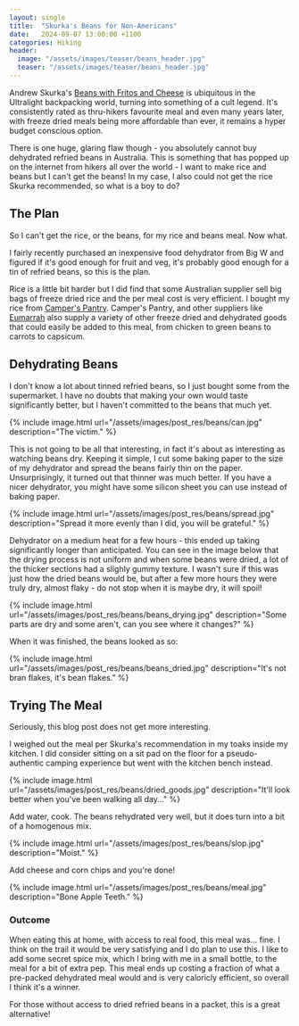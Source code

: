 ```yaml
---
layout: single
title:  "Skurka's Beans for Non-Americans"
date:   2024-09-07 13:00:00 +1100
categories: Hiking
header:
  image: "/assets/images/teaser/beans_header.jpg"
  teaser: "/assets/images/teaser/beans_header.jpg"
---
```


Andrew Skurka's [Beans with Fritos and Cheese](beansrecipe) is ubiquitous in the Ultralight backpacking world, turning into something of a cult legend. It's consistently rated as thru-hikers favourite meal and even many years later, with freeze dried meals being more affordable than ever, it remains a hyper budget conscious option.

There is one huge, glaring flaw though - you absolutely cannot buy dehydrated refried beans in Australia. This is something that has popped up on the internet from hikers all over the world - I want to make rice and beans but I can't get the beans! In my case, I also could not get the rice Skurka recommended, so what is a boy to do?

## The Plan

So I can't get the rice, or the beans, for my rice and beans meal. Now what.

I fairly recently purchased an inexpensive food dehydrator from Big W and figured if it's good enough for fruit and veg, it's probably good enough for a tin of refried beans, so this is the plan.

Rice is a little bit harder but I did find that some Australian supplier sell big bags of freeze dried rice and the per meal cost is very efficient. I bought my rice from [Camper's Pantry](cprice). Camper's Pantry, and other suppliers like [Eumarrah](eumarrah) also supply a variety of other freeze dried and dehydrated goods that could easily be added to this meal, from chicken to green beans to carrots to capsicum.

## Dehydrating Beans
I don't know a lot about tinned refried beans, so I just bought some from the supermarket. I have no doubts that making your own would taste significantly better, but I haven't committed to the beans that much yet.

{% include image.html url="/assets/images/post_res/beans/can.jpg" description="The victim." %}

This is not going to be all that interesting, in fact it's about as interesting as watching beans dry. Keeping it simple, I cut some baking paper to the size of my dehydrator and spread the beans fairly thin on the paper. Unsurprisingly, it turned out that thinner was much better. If you have a nicer dehydrator, you might have some silicon sheet you can use instead of baking paper.

{% include image.html url="/assets/images/post_res/beans/spread.jpg" description="Spread it more evenly than I did, you will be grateful." %}

Dehydrator on a medium heat for a few hours - this ended up taking significantly longer than anticipated. You can see in the image below that the drying process is not uniform and when some beans were dried, a lot of the thicker sections had a slighly gummy texture. I wasn't sure if this was just how the dried beans would be, but after a few more hours they were truly dry, almost flaky - do not stop when it is maybe dry, it will spoil!

{% include image.html url="/assets/images/post_res/beans/beans_drying.jpg" description="Some parts are dry and some aren't, can you see where it changes?" %}

When it was finished, the beans looked as so:

{% include image.html url="/assets/images/post_res/beans/beans_dried.jpg" description="It's not bran flakes, it's bean flakes." %}

## Trying The Meal

Seriously, this blog post does not get more interesting.

I weighed out the meal per Skurka's recommendation in my toaks inside my kitchen. I did consider sitting on a sit pad on the floor for a pseudo-authentic camping experience but went with the kitchen bench instead.

{% include image.html url="/assets/images/post_res/beans/dried_goods.jpg" description="It'll look better when you've been walking all day..." %}

Add water, cook. The beans rehydrated very well, but it does turn into a bit of a homogenous mix.

{% include image.html url="/assets/images/post_res/beans/slop.jpg" description="Moist." %}

Add cheese and corn chips and you're done!

{% include image.html url="/assets/images/post_res/beans/meal.jpg" description="Bone Apple Teeth." %}

### Outcome

When eating this at home, with access to real food, this meal was... fine. I think on the trail it would be very satisfying and I do plan to use this. I like to add some secret spice mix, which I bring with me in a small bottle, to the meal for a bit of extra pep. This meal ends up costing a fraction of what a pre-packed dehydrated meal would and is very caloricly efficient, so overall I think it's a winner.

For those without access to dried refried beans in a packet, this is a great alternative!


[beansrecipe]: https://andrewskurka.com/backpacking-dinner-recipe-beans-rice-with-fritos-cheese/
[cprice]: https://camperspantry.com.au/products/freeze-dried-rice-camping-food-hiking-food
[eumarrah]: https://www.eumarrah.com.au